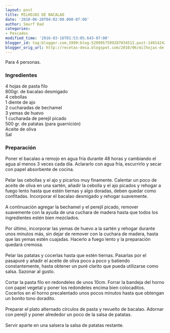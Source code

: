 ```yaml
---
layout: post
title: MILHOJAS DE BACALAO
date: '2010-06-28T04:02:00.000-07:00'
author: Smurf Dad
categories:
- Pescados
modified_time: '2016-03-16T01:53:05.643-07:00'
blogger_id: tag:blogger.com,1999:blog-5299957599287034512.post-1491424287653966711
blogger_orig_url: http://recetas-desa.blogspot.com/2010/06/milhojas-de-bacalao.html
---
```


Para 4 personas.<br /><h3>Ingredientes</h3>4 hojas de pasta filo<br />800gr. de bacalao desmigado<br />4 cebollas<br />1 diente de ajo<br />2 cucharadas de bechamel<br />3 yemas de huevo<br />1 cucharada de perejil picado<br />500 gr. de patatas (para guarnición)<br />Aceite de oliva<br />Sal<br /><h3>Preparación</h3>Poner el bacalao a remojo en agua fría durante 48 horas y cambiando el agua al menos 3 veces cada día. Aclararlo con agua fría, escurrirlo y secar con papel absorbente de cocina.<br /><br />Pelar las cebollas y el ajo y picarlos muy finamente. Calentar un poco de aceite de oliva en una sartén, añadir la cebolla y el ajo picados y rehogar a fuego lento hasta que estén tiernas y algo doradas, deben quedar como confitadas. Incorporar el bacalao desmigado y rehogar suavemente.<br /><br />A continuación agregar la bechamel y el perejil picado, remover suavemente con la ayuda de una cuchara de madera hasta que todos los ingredientes estén bien mezclados.<br /><br />Por último, incorporar las yemas de huevo a la sartén y rehogar durante unos minutos más, sin dejar de remover con la cuchara de madera, hasta que las yemas estén cuajadas. Hacerlo a fuego lento y la preparación quedará cremosa.<br /><br />Pelar las patatas y cocerlas hasta que estén tiernas. Pasarlas por el pasapuré y añadir el aceite de oliva poco a poco y batiendo constantemente, hasta obtener un puré clarito que pueda utilizarse como salsa. Sazonar al gusto.<br /><br />Cortar la pasta filo en redondeles de unos 10cm. Forrar la bandeja del horno con papel vegetal y poner los redondeles encima bien colocaditos. Cocerlos en el horno precalentado unos pocos minutos hasta que obtengan un bonito tono doradito.<br /><br />Preparar el plato alternado círculos de pasta y revuelto de bacalao. Adornar con perejil y poner alrededor un poco de la salsa de patatas.<br /><br />Servir aparte en una salsera la salsa de patatas restante.